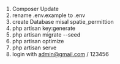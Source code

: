 1. Composer Update
2. rename .env.example to .env
3. create Database misal spatie_permittion
4. php artisan key:generate
5. php artisan migrate --seed
6. php artisan optimize
7. php artisan serve
8. login with admin@gmail.com / 123456
